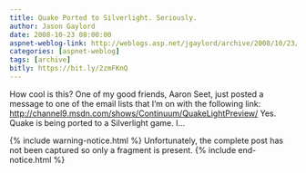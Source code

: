 ```yaml
---
title: Quake Ported to Silverlight. Seriously.
author: Jason Gaylord
date: 2008-10-23 08:00:00
aspnet-weblog-link: http://weblogs.asp.net/jgaylord/archive/2008/10/23/quake-ported-to-silverlight-seriously.aspx
categories: [aspnet-weblog]
tags: [archive]
bitly: https://bit.ly/2zmFKnQ
---
```


How cool is this? One of my good friends, Aaron Seet, just posted a message to one of the email lists that I’m on with the following link: http://channel9.msdn.com/shows/Continuum/QuakeLightPreview/ Yes. Quake is being ported to a Silverlight game. I...

{% include warning-notice.html %}
Unfortunately, the complete post has not been captured so only a fragment is present.
{% include end-notice.html %}